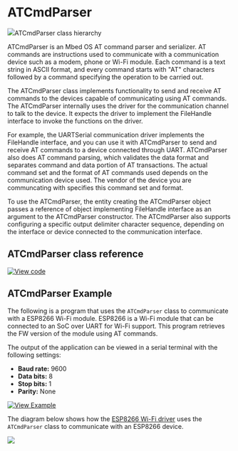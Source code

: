 # ATCmdParser

<span class="images">![](https://os.mbed.com/docs/mbed-os/v6.15/mbed-os-api-doxy/classmbed_1_1_a_t_cmd_parser.png)<span>ATCmdParser class hierarchy</span></span>

ATCmdParser is an Mbed OS AT command parser and serializer. AT commands are instructions used to communicate with a communication device such as a modem, phone or Wi-Fi module. Each command is a text string in ASCII format, and every command starts with "AT" characters followed by a command specifying the operation to be carried out.

The ATCmdParser class implements functionality to send and receive AT commands to the devices capable of communicating using AT commands. The ATCmdParser internally uses the driver for the communication channel to talk to the device. It expects the driver to implement the FileHandle interface to invoke the functions on the driver.

For example, the UARTSerial communication driver implements the FileHandle interface, and you can use it with ATCmdParser to send and receive AT commands to a device connected through UART. ATCmdParser also does AT command parsing, which validates the data format and separates command and data portion of AT transactions. The actual command set and the format of AT commands used depends on the communication device used. The vendor of the device you are communcating with specifies this command set and format.

To use the ATCmdParser, the entity creating the ATCmdParser object passes a reference of object implementing FileHandle interface as an argument to the ATCmdParser constructor. The ATCmdParser also supports configuring a specific output delimiter character sequence, depending on the interface or device connected to the communication interface.

## ATCmdParser class reference

[![View code](https://www.mbed.com/embed/?type=library)](https://os.mbed.com/docs/mbed-os/v6.15/mbed-os-api-doxy/classmbed_1_1_a_t_cmd_parser.html)

## ATCmdParser Example

The following is a program that uses the `ATCmdParser` class to communicate with a ESP8266 Wi-Fi module. ESP8266 is a Wi-Fi module that can be connected to an SoC over UART for Wi-Fi support.
This program retrieves the FW version of the module using AT commands. 

The output of the application can be viewed in a serial terminal with the
following settings:
* **Baud rate:** 9600
* **Data bits:** 8
* **Stop bits:** 1
* **Parity:** None

[![View Example](https://www.mbed.com/embed/?url=https://github.com/ARMmbed/mbed-os-examples-docs_only/master/APIs_Platform/AT_CmdParser)](https://github.com/ARMmbed/mbed-os-examples-docs_only/blob/master/APIs_Platform/AT_CmdParser/main.cpp)

The diagram below shows how the [ESP8266 Wi-Fi driver](https://github.com/ARMmbed/mbed-os/tree/master/connectivity/drivers/wifi/esp8266-driver) uses the `ATCmdParser` class to communicate with an ESP8266 device.

<span class="images">![](../../images/atcmdparser_esp8266.png)</span>


